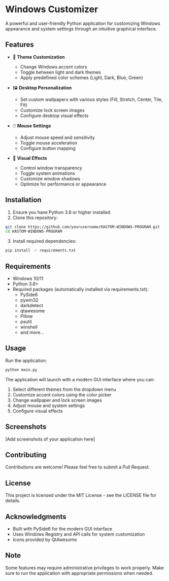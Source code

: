 # Windows Customizer

A powerful and user-friendly Python application for customizing Windows appearance and system settings through an intuitive graphical interface.

## Features

- 🎨 **Theme Customization**
  - Change Windows accent colors
  - Toggle between light and dark themes
  - Apply predefined color schemes (Light, Dark, Blue, Green)

- 🖼️ **Desktop Personalization**
  - Set custom wallpapers with various styles (Fill, Stretch, Center, Tile, Fit)
  - Customize lock screen images
  - Configure desktop visual effects

- 🖱️ **Mouse Settings**
  - Adjust mouse speed and sensitivity
  - Toggle mouse acceleration
  - Configure button mapping

- 🎯 **Visual Effects**
  - Control window transparency
  - Toggle system animations
  - Customize window shadows
  - Optimize for performance or appearance

## Installation

1. Ensure you have Python 3.8 or higher installed
2. Clone this repository:
```bash
git clone https://github.com/yourusername/KASTOM-WINDOWS-PROGRAM.git
cd KASTOM-WINDOWS-PROGRAM
```

3. Install required dependencies:
```bash
pip install -r requirements.txt
```

## Requirements

- Windows 10/11
- Python 3.8+
- Required packages (automatically installed via requirements.txt):
  - PySide6
  - pywin32
  - darkdetect
  - qtawesome
  - Pillow
  - psutil
  - winshell
  - and more...

## Usage

Run the application:
```bash
python main.py
```

The application will launch with a modern GUI interface where you can:
1. Select different themes from the dropdown menu
2. Customize accent colors using the color picker
3. Change wallpaper and lock screen images
4. Adjust mouse and system settings
5. Configure visual effects

## Screenshots

[Add screenshots of your application here]

## Contributing

Contributions are welcome! Please feel free to submit a Pull Request.

## License

This project is licensed under the MIT License - see the LICENSE file for details.

## Acknowledgments

- Built with PySide6 for the modern GUI interface
- Uses Windows Registry and API calls for system customization
- Icons provided by QtAwesome

## Note

Some features may require administrative privileges to work properly. Make sure to run the application with appropriate permissions when needed.
